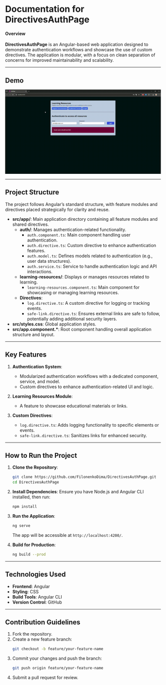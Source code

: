 # Documentation for **DirectivesAuthPage**

#### Overview

**DirectivesAuthPage** is an Angular-based web application designed to demonstrate authentication workflows and showcase the use of custom directives. The application is modular, with a focus on clean separation of concerns for improved maintainability and scalability.

---

## Demo

![](demo.gif)

---

## Project Structure

The project follows Angular’s standard structure, with feature modules and directives placed strategically for clarity and reuse.

- **src/app/**: Main application directory containing all feature modules and shared directives.
  - **auth/**: Manages authentication-related functionality.
    - `auth.component.ts`: Main component handling user authentication.
    - `auth.directive.ts`: Custom directive to enhance authentication features.
    - `auth.model.ts`: Defines models related to authentication (e.g., user data structures).
    - `auth.service.ts`: Service to handle authentication logic and API interactions.
  - **learning-resources/**: Displays or manages resources related to learning.
    - `learning-resources.component.ts`: Main component for showcasing or managing learning resources.
  - **Directives**:
    - `log.directive.ts`: A custom directive for logging or tracking events.
    - `safe-link.directive.ts`: Ensures external links are safe to follow, potentially adding additional security layers.
- **src/styles.css**: Global application styles.
- **src/app.component.\***: Root component handling overall application structure and layout.

---

## Key Features

1. **Authentication System**:

   - Modularized authentication workflows with a dedicated component, service, and model.
   - Custom directives to enhance authentication-related UI and logic.

2. **Learning Resources Module**:

   - A feature to showcase educational materials or links.

3. **Custom Directives**:
   - `log.directive.ts`: Adds logging functionality to specific elements or events.
   - `safe-link.directive.ts`: Sanitizes links for enhanced security.

---

## How to Run the Project

1. **Clone the Repository**:

   ```bash
   git clone https://github.com/FilonenkoDima/DirectivesAuthPage.git
   cd DirectivesAuthPage
   ```

2. **Install Dependencies**:
   Ensure you have Node.js and Angular CLI installed, then run:

   ```bash
   npm install
   ```

3. **Run the Application**:

   ```bash
   ng serve
   ```

   The app will be accessible at `http://localhost:4200/`.

4. **Build for Production**:
   ```bash
   ng build --prod
   ```

---

## Technologies Used

- **Frontend**: Angular
- **Styling**: CSS
- **Build Tools**: Angular CLI
- **Version Control**: GitHub

---

## Contribution Guidelines

1. Fork the repository.
2. Create a new feature branch:
   ```bash
   git checkout -b feature/your-feature-name
   ```
3. Commit your changes and push the branch:
   ```bash
   git push origin feature/your-feature-name
   ```
4. Submit a pull request for review.
